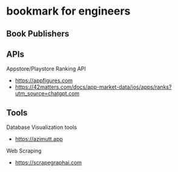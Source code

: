 # bookmark for engineers

## Book Publishers


## APIs
Appstore/Playstore Ranking API
- https://appfigures.com
- https://42matters.com/docs/app-market-data/ios/apps/ranks?utm_source=chatgpt.com


## Tools
Database Visualization tools
- https://azimutt.app

Web Scraping
- https://scrapegraphai.com
